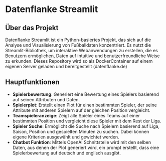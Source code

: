 # Datenflanke Streamlit

## Über das Projekt

Datenflanke Streamlit ist ein Python-basiertes Projekt, das sich auf die Analyse und Visualisierung von Fußballdaten konzentriert. Es nutzt die Streamlit-Bibliothek, um interaktive Webanwendungen zu erstellen, die es Benutzern ermöglichen, Daten auf intuitive und benutzerfreundliche Weise zu erkunden.
Dieses Repository wird so als DockerContainer auf einem eigenen Server geladen und bereitgestellt (datenflanke.de)

## Hauptfunktionen

- **Spielerbewertung**: Generiert eine Bewertung eines Spielers basierend auf seinen Attributen und Daten. 
- **Spielerplot**: Erstellt einen Plot für einen bestimmten Spieler, der seine Attribute mit anderen Spielern auf der gleichen Position vergleicht.
- **Teamspieleranzeige**: Zeigt alle Spieler eines Teams auf einer bestimmten Position und vergleicht diese Spieler mit dem Rest der Liga.
- **Spieler Suche**: Ermöglicht die Suche nach Spielern basierend auf Liga, Saison, Position und gespielten Minuten zu suchen. Dabei können eigene Kriterien ausgewählt und gewichtet werden.
- **Chatbot Funktion**: Mittels OpenAI Schnittstelle wird mit den selben Daten, aus denen der Plot generiert wird, ein prompt erstellt, dass eine Spielerbewertung auf deutsch und englisch ausgibt.
